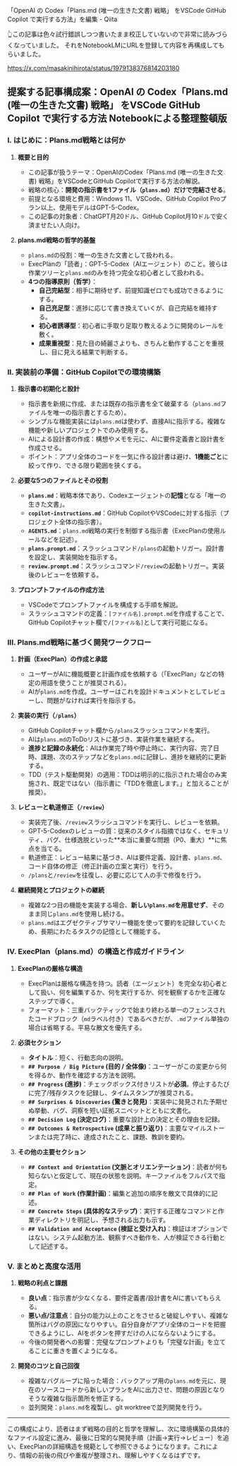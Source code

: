 <!--
title:   OpenAI の Codex「Plans.md (唯一の生きた文書) 戦略」をVSCode GitHub Copilot で実行する方法 (Notebookによる校正)
tags:    OpenAI,VSCode,codex,githubcopilot,plans.md
id:      0501d938a6c2e38916ef
private: false
-->
「OpenAI の Codex「Plans.md (唯一の生きた文書) 戦略」 をVSCode GitHub Copilot で実行する方法」を編集 - Qiita


👆️この記事は色々試行錯誤しつつ書いたまま校正していないので非常に読みづらくなっていました。
それをNotebookLMにURLを登録して内容を再構成してもらいました。



https://x.com/masakinihirota/status/1979138376814203180



## 提案する記事構成案：OpenAI の Codex「Plans.md (唯一の生きた文書) 戦略」 をVSCode GitHub Copilot で実行する方法 Notebookによる整理整頓版

### I. はじめに：Plans.md戦略とは何か

1.  **概要と目的**
    *   この記事が扱うテーマ：OpenAIのCodex「Plans.md (唯一の生きた文書) 戦略」をVSCodeとGitHub Copilotで実行する方法の解説。
    *   戦略の核心：**開発の指示書を1ファイル（`plans.md`）だけで完結させる**。
    *   前提となる環境と費用：Windows 11、VSCode、GitHub Copilot Proプラン以上、使用モデルはGPT-5-Codex。
    *   この記事の対象者：ChatGPT月20ドル、GitHub Copilot月10ドルで安く済ませたい人向け。

2.  **plans.md戦略の哲学的基盤**
    *   `plans.md`の役割：唯一の生きた文書として扱われる。
    *   ExecPlanの「読者」：GPT-5-Codex（AIエージェント）のこと。彼らは作業ツリーと`plans.md`のみを持つ完全な初心者として扱われる。
    *   **4つの指導原則（哲学）**：
        *   **自己完結型**：相手に期待せず、前提知識ゼロでも成功できるようにする。
        *   **自己充足型**：進捗に応じて書き換えていくが、自己完結を維持する。
        *   **初心者誘導型**：初心者に手取り足取り教えるように開発のレールを敷く。
        *   **成果重視型**：見た目の綺麗さよりも、きちんと動作することを重視し、目に見える結果で判断する。

### II. 実装前の準備：GitHub Copilotでの環境構築

1.  **指示書の初期化と設計**
    *   指示書を新規に作成、または既存の指示書を全て破棄する（`plans.md`ファイルを唯一の指示書とするため）。
    *   シンプルな機能実装には`plans.md`は使わず、直接AIに指示する。複雑な機能や新しいプロジェクトでのみ使用する。
    *   AIによる設計書の作成：構想やメモを元に、AIに要件定義書と設計書を作成させる。
    *   ポイント：アプリ全体のコードを一気に作る設計書は避け、**1機能ごと**に絞って作り、できる限り範囲を狭くする。

2.  **必要な5つのファイルとその役割**
    *   **`plans.md`**：戦略本体であり、Codexエージェントの**記憶**となる「唯一の生きた文書」。
    *   **`copilot-instructions.md`**：GitHub CopilotやVSCodeに対する指示（プロジェクト全体の指示書）。
    *   **`AGENTS.md`**：`plans.md`戦略の実行を制御する指示書（ExecPlanの使用ルールなどを記述）。
    *   **`plans.prompt.md`**：スラッシュコマンド`/plans`の起動トリガー。設計書を設定し、実装開始を指示する。
    *   **`review.prompt.md`**：スラッシュコマンド`/review`の起動トリガー。実装後のレビューを依頼する。

3.  **プロンプトファイルの作成方法**
    *   VSCodeでプロンプトファイルを構成する手順を解説。
    *   スラッシュコマンドの定義：`[ファイル名].prompt.md`を作成することで、GitHub Copilotチャット欄で`/[ファイル名]`として実行可能になる。

### III. Plans.md戦略に基づく開発ワークフロー

1.  **計画（ExecPlan）の作成と承認**
    *   ユーザーがAIに機能概要と計画作成を依頼する（「ExecPlan」などの特定の用語を使うことが推奨される）。
    *   AIが`plans.md`を作成。ユーザーはこれを設計ドキュメントとしてレビューし、問題がなければ実行を指示する。

2.  **実装の実行（`/plans`）**
    *   GitHub Copilotチャット欄から`/plans`スラッシュコマンドを実行。
    *   AIは`plans.md`のToDoリストに基づき、実装作業を継続する。
    *   **進捗と記録の永続化**：AIは作業完了時や停止時に、実行内容、完了日時、課題、次のステップなどを`plans.md`に記録し、進捗を継続的に更新する。
    *   TDD（テスト駆動開発）の適用：TDDは明示的に指示された場合のみ実施され、既定ではない（指示書に「TDDを徹底します。」と加えることが推奨）。

3.  **レビューと軌道修正（`/review`）**
    *   実装完了後、`/review`スラッシュコマンドを実行し、レビューを依頼。
    *   GPT-5-Codexのレビューの質：従来のスタイル指摘ではなく、セキュリティ、バグ、仕様逸脱といった**本当に重要な問題（P0、重大）**に焦点を当てる。
    *   軌道修正：レビュー結果に基づき、AIは要件定義、設計書、`plans.md`、コード自体の修正（修正計画の立案と実行）を行う。
    *   `/plans`と`/review`を往復し、必要に応じて人の手で修復を行う。

4.  **継続開発とプロジェクトの継続**
    *   複雑な2つ目の機能を実装する場合、**新しい`plans.md`を用意せず**、そのまま同じ`plans.md`を使用し続ける。
    *   `plans.md`はエグゼクティブサマリー機能を使って要約を記録していくため、長期にわたるタスクの記憶として機能する。

### IV. ExecPlan（plans.md）の構造と作成ガイドライン

1.  **ExecPlanの厳格な構造**
    *   ExecPlanは厳格な構造を持つ。読者（エージェント）を完全な初心者として扱い、何を編集するか、何を実行するか、何を観察するかを正確なステップで導く。
    *   フォーマット：三重バックティックで始まり終わる単一のフェンスされたコードブロック（`md`ラベル付き）であるべきだが、`.md`ファイル単独の場合は省略する。平易な散文を優先する。

2.  **必須セクション**
    *   **タイトル**：短く、行動志向の説明。
    *   **`## Purpose / Big Picture` (目的 / 全体像)**：ユーザーがこの変更から何を得るか、動作を確認する方法を説明。
    *   **`## Progress` (進捗)**：チェックボックス付きリストが**必須**。停止するたびに完了/残存タスクを記録し、タイムスタンプが推奨される。
    *   **`## Surprises & Discoveries` (驚きと発見)**：実装中に発見された予期せぬ挙動、バグ、洞察を短い証拠スニペットとともに文書化。
    *   **`## Decision Log` (決定ログ)**：重要な設計上の決定とその理由を記録。
    *   **`## Outcomes & Retrospective` (成果と振り返り)**：主要なマイルストーンまたは完了時に、達成されたこと、課題、教訓を要約。

3.  **その他の主要セクション**
    *   **`## Context and Orientation` (文脈とオリエンテーション)**：読者が何も知らないと仮定して、現在の状態を説明。キーファイルをフルパスで指定。
    *   **`## Plan of Work` (作業計画)**：編集と追加の順序を散文で具体的に記述。
    *   **`## Concrete Steps` (具体的なステップ)**：実行する正確なコマンドと作業ディレクトリを明記し、予想される出力も示す。
    *   **`## Validation and Acceptance` (検証と受け入れ)**：検証はオプションではない。システム起動方法、観察すべき動作を、人が検証できる行動として記述する。

### V. まとめと高度な活用

1.  **戦略の利点と課題**
    *   **良い点**：指示書が少なくなる、要件定義書/設計書をAIに書いてもらえる。
    *   **悪い点/注意点**：自分の能力以上のことをさせると破綻しやすい、複雑な箇所はバグの原因になりやすい。自分自身がアプリ全体のコードを把握できるようにし、AIをボタンを押すだけの人にならないようにする。
    *   今後の開発者への影響：完璧なプロンプトよりも「完璧な計画」を立てることに重きを置くようになる。

2.  **開発のコツと自己回復**
    *   複雑なバグループに陥った場合：バックアップ用の`plans.md`を元に、現在のソースコードから新しいプランをAIに出力させ、問題の原因となりそうな複雑な指示箇所を修正する。
    *   並列開発：`plans.md`を複製し、git worktreeで並列開発を行う。

---

この構成により、読者はまず戦略の目的と哲学を理解し、次に環境構築の具体的なファイル設定に進み、最後に日常的な開発手順（計画→実行→レビュー）を追い、ExecPlanの詳細構造を規範として参照できるようになります。これにより、情報の前後の飛びや重複が整理され、理解しやすくなるはずです。